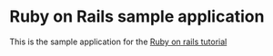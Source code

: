 # Ruby on Rails sample application

This is the sample application for the [Ruby on rails tutorial](http://railstutorial.org)



